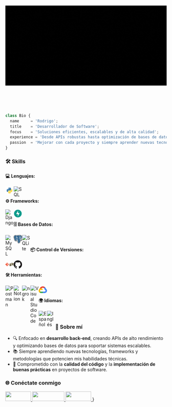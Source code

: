 <div align="center">
	<br>
	<img src="https://github.com/Rodrigo-Suarez/Rodrigo-Suarez/blob/main/rodrigo_github_banner.gif" width="1400" height="250">
	<br>
</div>
<br>
<br>
<br>

```python

class Bio {
  name     = 'Rodrigo';
  title    = 'Desarrollador de Software';
  focus    = 'Soluciones eficientes, escalables y de alta calidad';
  experience = 'Desde APIs robustas hasta optimización de bases de datos';
  passion  = 'Mejorar con cada proyecto y siempre aprender nuevas tecnologías';
}

```
 
### 🛠️ Skills

#### 💻 Lenguajes:
<img align="left" alt="Python" width="26px" src="https://raw.githubusercontent.com/github/explore/master/topics/python/python.png" />
<img align="left" alt="SQL" width="26px" src="https://miro.medium.com/v2/resize:fit:787/1*IYEvbY1IRNoXRTuAIWpERQ.png" />
<br />

#### ⚙️ Frameworks:
<img align="left" alt="Django" width="26px" src="https://avatars.githubusercontent.com/u/27804?s=200&v=4" />
<img align="left" alt="FastAPI" width="26px" src="https://raw.githubusercontent.com/github/explore/master/topics/fastapi/fastapi.png" />
<br />

#### 🗄️ Bases de Datos:
<img align="left" alt="MySQL" width="26px" src="https://cdn-icons-png.flaticon.com/512/5968/5968313.png" />
<img align="left" alt="PostgreSQL" width="26px" src="https://raw.githubusercontent.com/github/explore/master/topics/postgresql/postgresql.png" />
<img align="left" alt="SQLite" width="26px" src="https://upload.wikimedia.org/wikipedia/commons/3/38/SQLite370.svg" />
<br />

#### 📦 Control de Versiones:
<img align="left" alt="Git" width="26px" src="https://raw.githubusercontent.com/github/explore/master/topics/git/git.png" />
<img align="left" alt="GitHub" width="26px" src="https://raw.githubusercontent.com/github/explore/master/topics/github/github.png" />
<br />

#### 🛠️ Herramientas:
<img align="left" alt="Postman" width="26px" src="https://www.svgrepo.com/show/354202/postman-icon.svg" />
<img align="left" alt="Notion" width="26px" src="https://upload.wikimedia.org/wikipedia/commons/4/45/Notion_app_logo.png" />
<img align="left" alt="ngrok" width="26px" src="https://logowik.com/content/uploads/images/ngrok-api-gateway1400.logowik.com.webp" />
<img align="left" alt="Visual Studio Code" width="26px" src="https://code.visualstudio.com/assets/favicon.ico" />
<img align="left" alt="Google Cloud" width="26px" src="https://raw.githubusercontent.com/github/explore/master/topics/google-cloud/google-cloud.png" />
<br />

#### 🌍 Idiomas:
<img align="left" alt="Español" width="26px" src="https://upload.wikimedia.org/wikipedia/commons/thumb/9/9a/Flag_of_Spain.svg/32px-Flag_of_Spain.svg.png" />
<img align="left" alt="Inglés" width="26px" src="https://upload.wikimedia.org/wikipedia/commons/thumb/a/a4/Flag_of_the_United_States.svg/32px-Flag_of_the_United_States.svg.png" />
<br />


### 📌 Sobre mí
- 🔍 Enfocado en **desarrollo back-end**, creando APIs de alto rendimiento y optimizando bases de datos para soportar sistemas escalables.
- 📚 Siempre aprendiendo nuevas tecnologías, frameworks y metodologías que potencien mis habilidades técnicas.
- 🧠 Comprometido con la **calidad del código** y la **implementación de buenas prácticas** en proyectos de software.

### 🌐 Conéctate conmigo

<a href="https://www.linkedin.com/in/rodrigo-suarez-85225a318/">
    <img src="https://img.shields.io/badge/-LinkedIn-0A66C2?logo=linkedin&logoColor=white" width="80" height="30">
</a>
<a href="https://discord.com/users/558724992561315841/">
    <img src="https://img.shields.io/badge/-Discord-5865F2?logo=discord&logoColor=white" width="100" height="30">
</a>
<a href="mailto:rodrigo.facultad.unsj@gmail.com">
    <img src="https://img.shields.io/badge/-Gmail-EA4335?logo=gmail&logoColor=white" width="80" height="30">
</a>
}





